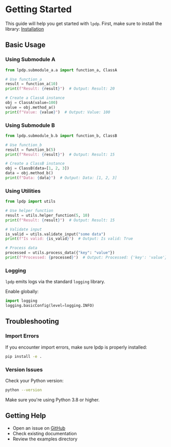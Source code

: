 # Getting Started

This guide will help you get started with `lpdp`.
First, make sure to install the library: [Installation](installation.md)

## Basic Usage

### Using Submodule A

```python
from lpdp.submodule_a.a import function_a, ClassA

# Use function_a
result = function_a(10)
print(f"Result: {result}")  # Output: Result: 20

# Create a ClassA instance
obj = ClassA(value=100)
value = obj.method_a()
print(f"Value: {value}")  # Output: Value: 100
```

### Using Submodule B

```python
from lpdp.submodule_b.b import function_b, ClassB

# Use function_b
result = function_b(5)
print(f"Result: {result}")  # Output: Result: 15

# Create a ClassB instance
obj = ClassB(data=[1, 2, 3])
data = obj.method_b()
print(f"Data: {data}")  # Output: Data: [1, 2, 3]
```

### Using Utilities

```python
from lpdp import utils

# Use helper function
result = utils.helper_function(5, 10)
print(f"Result: {result}")  # Output: Result: 15

# Validate input
is_valid = utils.validate_input("some data")
print(f"Is valid: {is_valid}")  # Output: Is valid: True

# Process data
processed = utils.process_data({"key": "value"})
print(f"Processed: {processed}")  # Output: Processed: {'key': 'value'}
```


### Logging
`lpdp` emits logs via the standard `logging` library.

Enable globally:
```python
import logging
logging.basicConfig(level=logging.INFO)
```


## Troubleshooting

### Import Errors

If you encounter import errors, make sure lpdp is properly installed:

```bash
pip install -e .
```

### Version Issues

Check your Python version:

```bash
python --version
```

Make sure you're using Python 3.8 or higher.

## Getting Help

- Open an issue on [GitHub](https://github.com/jparisu/Local-PDP/issues)
- Check existing documentation
- Review the examples directory
